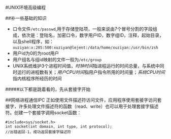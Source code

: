 #UNIX环境高级编程

##补一些基础的知识

* 口令文件`/etc/passwd`,用于存储登陆项，一般来说由7个冒号分割的字段组成，依次是：登陆名，加密口令，数字用户ID，数字组ID，注释，起始目录，以及shell程序，如：`xuziyan:x:205:500:xuziyan@lejent:/data/home/xuziyan:/usr/bin/zsh`
* 用户id为0的为root用户
* 用户组名与组id映射的文件一般为`/etc/group`
* UNIX系统维护3个进程时间值，*时钟时间*指进程运行的时间总量，与系统中同时运行的进程数有关；*用户CPU时间*指用户指令所用的时间量；*系统CPU时间*指内核程序所经历的时间

#####以下都是跳着看的，先从套接字开始


##网络进程通信IPC
正如使用文件描述符访问文件，应用程序使用套接字访问套接字，许多处理文件描述符的函数（read、write）也可以用于处理套接字描述符。创建一个套接字调用socket函数：

	#include<sys/socket.h>
	int socket(int domain, int type, int protocol);
	//出错返回-1，成功返回套接字描述符
	
 